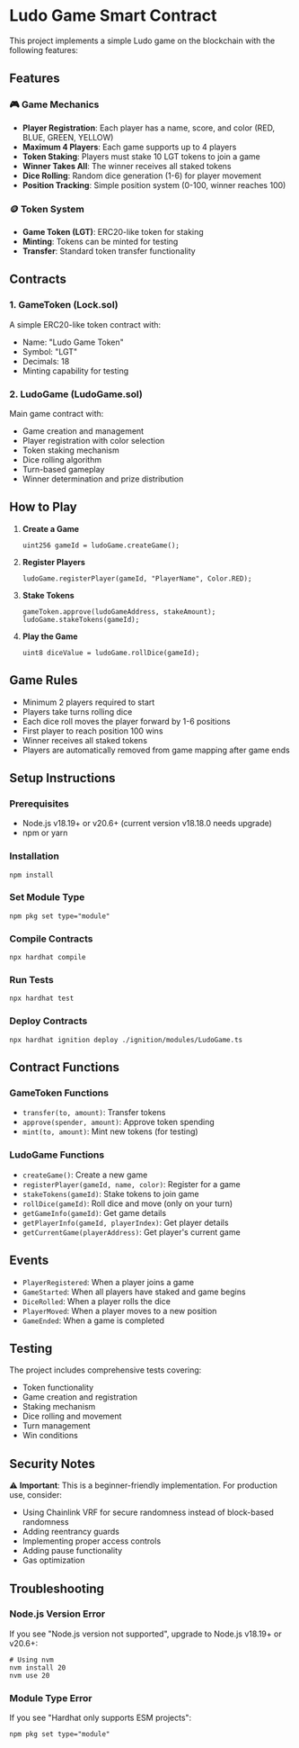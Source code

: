 # Ludo Game Smart Contract

This project implements a simple Ludo game on the blockchain with the following features:

## Features

### 🎮 Game Mechanics

- **Player Registration**: Each player has a name, score, and color (RED, BLUE, GREEN, YELLOW)
- **Maximum 4 Players**: Each game supports up to 4 players
- **Token Staking**: Players must stake 10 LGT tokens to join a game
- **Winner Takes All**: The winner receives all staked tokens
- **Dice Rolling**: Random dice generation (1-6) for player movement
- **Position Tracking**: Simple position system (0-100, winner reaches 100)

### 🪙 Token System

- **Game Token (LGT)**: ERC20-like token for staking
- **Minting**: Tokens can be minted for testing
- **Transfer**: Standard token transfer functionality

## Contracts

### 1. GameToken (Lock.sol)

A simple ERC20-like token contract with:

- Name: "Ludo Game Token"
- Symbol: "LGT"
- Decimals: 18
- Minting capability for testing

### 2. LudoGame (LudoGame.sol)

Main game contract with:

- Game creation and management
- Player registration with color selection
- Token staking mechanism
- Dice rolling algorithm
- Turn-based gameplay
- Winner determination and prize distribution

## How to Play

1. **Create a Game**

   ```solidity
   uint256 gameId = ludoGame.createGame();
   ```

2. **Register Players**

   ```solidity
   ludoGame.registerPlayer(gameId, "PlayerName", Color.RED);
   ```

3. **Stake Tokens**

   ```solidity
   gameToken.approve(ludoGameAddress, stakeAmount);
   ludoGame.stakeTokens(gameId);
   ```

4. **Play the Game**
   ```solidity
   uint8 diceValue = ludoGame.rollDice(gameId);
   ```

## Game Rules

- Minimum 2 players required to start
- Players take turns rolling dice
- Each dice roll moves the player forward by 1-6 positions
- First player to reach position 100 wins
- Winner receives all staked tokens
- Players are automatically removed from game mapping after game ends

## Setup Instructions

### Prerequisites

- Node.js v18.19+ or v20.6+ (current version v18.18.0 needs upgrade)
- npm or yarn

### Installation

```shell
npm install
```

### Set Module Type

```shell
npm pkg set type="module"
```

### Compile Contracts

```shell
npx hardhat compile
```

### Run Tests

```shell
npx hardhat test
```

### Deploy Contracts

```shell
npx hardhat ignition deploy ./ignition/modules/LudoGame.ts
```

## Contract Functions

### GameToken Functions

- `transfer(to, amount)`: Transfer tokens
- `approve(spender, amount)`: Approve token spending
- `mint(to, amount)`: Mint new tokens (for testing)

### LudoGame Functions

- `createGame()`: Create a new game
- `registerPlayer(gameId, name, color)`: Register for a game
- `stakeTokens(gameId)`: Stake tokens to join game
- `rollDice(gameId)`: Roll dice and move (only on your turn)
- `getGameInfo(gameId)`: Get game details
- `getPlayerInfo(gameId, playerIndex)`: Get player details
- `getCurrentGame(playerAddress)`: Get player's current game

## Events

- `PlayerRegistered`: When a player joins a game
- `GameStarted`: When all players have staked and game begins
- `DiceRolled`: When a player rolls the dice
- `PlayerMoved`: When a player moves to a new position
- `GameEnded`: When a game is completed

## Testing

The project includes comprehensive tests covering:

- Token functionality
- Game creation and registration
- Staking mechanism
- Dice rolling and movement
- Turn management
- Win conditions

## Security Notes

⚠️ **Important**: This is a beginner-friendly implementation. For production use, consider:

- Using Chainlink VRF for secure randomness instead of block-based randomness
- Adding reentrancy guards
- Implementing proper access controls
- Adding pause functionality
- Gas optimization

## Troubleshooting

### Node.js Version Error

If you see "Node.js version not supported", upgrade to Node.js v18.19+ or v20.6+:

```shell
# Using nvm
nvm install 20
nvm use 20
```

### Module Type Error

If you see "Hardhat only supports ESM projects":

```shell
npm pkg set type="module"
```
